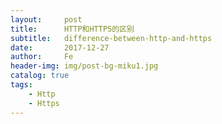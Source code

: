 ```yaml
---
layout:     post
title:      HTTP和HTTPS的区别
subtitle:   difference-between-http-and-https
date:       2017-12-27
author:     Fe
header-img: img/post-bg-miku1.jpg
catalog: true
tags:
    - Http
    - Https
---
```

